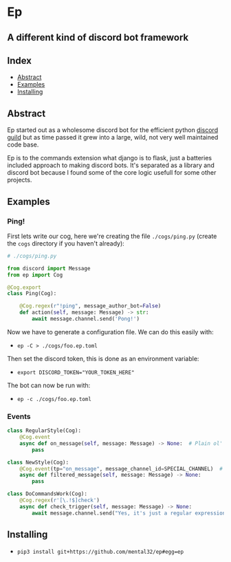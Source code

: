 # Ep
## A different kind of discord bot framework

## Index

 - [Abstract](#Abstract)
 - [Examples](#Examples)
 - [Installing](#Installing)

## Abstract

Ep started out as a wholesome discord bot for the efficient python
[discord guild](https://discord.gg/rmK6jWM) but as time passed it
grew into a large, wild, not very well maintained code base.

Ep is to the commands extension what django is to flask, just a
batteries included approach to making discord bots. It's separated
as a library and discord bot because I found some of the core logic
usefull for some other projects.

## Examples

### Ping!

First lets write our cog, here we're creating the file `./cogs/ping.py` (create the `cogs` directory if you haven't already):

```py
# ./cogs/ping.py

from discord import Message
from ep import Cog

@Cog.export
class Ping(Cog):

    @Cog.regex(r"!ping", message_author_bot=False)
    def action(self, message: Message) -> str:
        await message.channel.send('Pong!')
```

Now we have to generate a configuration file. We can do this easily with:

 - `ep -C > ./cogs/foo.ep.toml`


Then set the discord token, this is done as an environment variable:

 - `export DISCORD_TOKEN="YOUR_TOKEN_HERE"`

The bot can now be run with:
 - `ep -c ./cogs/foo.ep.toml`

### Events

```py
class RegularStyle(Cog):
    @Cog.event
    async def on_message(self, message: Message) -> None:  # Plain ol' boring events, ugh
        pass
```

```py
class NewStyle(Cog):
    @Cog.event(tp="on_message", message_channel_id=SPECIAL_CHANNEL)  # Alright! now we can apply predicates over event dispatch.
    async def filtered_message(self, message: Message) -> None:
        pass
```

```py
class DoCommandsWork(Cog):
    @Cog.regex(r'[\.!$]check')
    async def check_trigger(self, message: Message) -> None:
        await message.channel.send("Yes, it's just a regular expression :)")
```

## Installing

 - `pip3 install git+https://github.com/mental32/ep#egg=ep`
